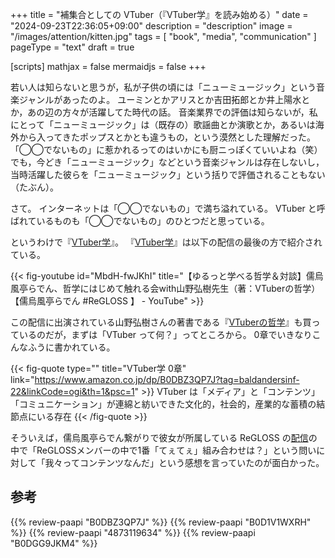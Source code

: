 +++
title = "補集合としての VTuber（『VTuber学』を読み始める）"
date =  "2024-09-23T22:36:05+09:00"
description = "description"
image = "/images/attention/kitten.jpg"
tags = [ "book", "media", "communication" ]
pageType = "text"
draft = true

[scripts]
  mathjax = false
  mermaidjs = false
+++

若い人は知らないと思うが，私が子供の頃には「ニューミュージック」という音楽ジャンルがあったのよ。
ユーミンとかアリスとか吉田拓郎とか井上陽水とか，あの辺の方々が活躍してた時代の話。
音楽業界での評価は知らないが，私にとって「ニューミュージック」は（既存の）歌謡曲とか演歌とか，あるいは海外から入ってきたポップスとかとも違うもの，という漠然とした理解だった。
「◯◯でないもの」に惹かれるってのはいかにも厨ニっぽくていいよね（笑） でも，今どき「ニューミュージック」などという音楽ジャンルは存在しないし，当時活躍した彼らを「ニューミュージック」という括りで評価されることもない（たぶん）。

さて。
インターネットは「◯◯でないもの」で満ち溢れている。
VTuber と呼ばれているものも「◯◯でないもの」のひとつだと思っている。

というわけで『[VTuber学]』。
『[VTuber学]』は以下の配信の最後の方で紹介されている。

{{< fig-youtube id="MbdH-fwJKhI" title="【ゆるっと学べる哲学＆対談】儒烏風亭らでん、哲学にはじめて触れる会with山野弘樹先生（著：VTuberの哲学）【儒烏風亭らでん #ReGLOSS 】 - YouTube" >}}

この配信に出演されている山野弘樹さんの著書である『[VTuberの哲学]』も買っているのだが，まずは「VTuber って何？」ってところから。
0章でいきなりこんなふうに書かれている。

{{< fig-quote type="" title="VTuber学 0章" link="https://www.amazon.co.jp/dp/B0DBZ3QP7J?tag=baldandersinf-22&linkCode=ogi&th=1&psc=1" >}}
VTuber は「メディア」と「コンテンツ」「コミュニケーション」が連綿と紡いできた文化的，社会的，産業的な蓄積の結節点にいる存在
{{< /fig-quote >}}

そういえば，儒烏風亭らでん繋がりで彼女が所属している ReGLOSS の[配信](https://www.youtube.com/watch?v=zOtNQHMJgKg "【クイズ企画】私たちのイメージが丸裸に！？【#ReGLOSS印象調査】 - YouTube")の中で「ReGLOSSメンバーの中で1番「てぇてぇ」組み合わせは？」という問いに対して「我々ってコンテンツなんだ」という感想を言っていたのが面白かった。

[VTuber学]: https://www.amazon.co.jp/dp/B0DBZ3QP7J?tag=baldandersinf-22&linkCode=ogi&th=1&psc=1 "Amazon.co.jp: VTuber学 eBook : 岡本 健, 山野 弘樹, 吉川 慧: Kindleストア"
[VTuberの哲学]: https://www.amazon.co.jp/dp/B0D1V1WXRH?tag=baldandersinf-22&linkCode=ogi&th=1&psc=1 "Amazon.co.jp: VTuberの哲学 電子書籍: 山野 弘樹: Kindleストア"

## 参考

{{% review-paapi "B0DBZ3QP7J" %}} <!-- VTuber学 -->
{{% review-paapi "B0D1V1WXRH" %}} <!-- VTuberの哲学 -->
{{% review-paapi "4873119634" %}} <!-- メタファーとしての発酵 -->
{{% review-paapi "B0DGG9JKM4" %}} <!-- フィーリングラデーション Feelingradation ReGLOSS フィーリングラデーション -->
